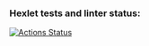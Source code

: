### Hexlet tests and linter status:
[![Actions Status](https://github.com/fey/rails-project-lvl1/workflows/hexlet-check/badge.svg)](https://github.com/fey/rails-project-lvl1/actions)